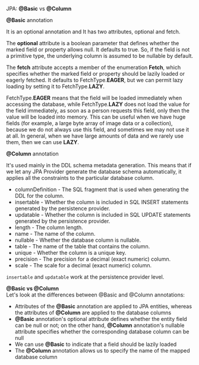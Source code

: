 JPA: **@Basic** vs **@Column**

**@Basic** annotation

It is an optional annotation and It has two attributes, optional and fetch. 

The **optional** attribute is a boolean parameter that defines whether the marked field or property 
allows null. It defaults to true. So, if the field is not a primitive type, the underlying column 
is assumed to be nullable by default.

The **fetch** attribute accepts a member of the enumeration **Fetch**, which specifies whether 
the marked field or property should be lazily loaded or eagerly fetched. It defaults 
to FetchType.**EAGER**, but we can permit lazy loading by setting it to FetchType.**LAZY**.

FetchType.**EAGER** means that the field will be loaded immediately when accessing the database, 
while FetchType.**LAZY** does not load the value for the field immediately, as soon as a person 
requests this field, only then the value will be loaded into memory. This can be useful when 
we have huge fields (for example, a large byte array of image data or a collection), because 
we do not always use this field, and sometimes we may not use it at all. In general, when we 
have large amounts of data and we rarely use them, then we can use **LAZY**.

**@Column** annotation

It's used mainly in the DDL schema metadata generation. This means that if we let any JPA Provider 
generate the database schema automatically, it applies all the constraints to the particular 
database column.

- columnDefinition - The SQL fragment that is used when generating the DDL for the column.
- insertable - Whether the column is included in SQL INSERT statements generated by the persistence provider.
- updatable - Whether the column is included in SQL UPDATE statements generated by the persistence provider.
- length - The column length.
- name - The name of the column.
- nullable - Whether the database column is nullable.
- table - The name of the table that contains the column.
- unique - Whether the column is a unique key.
- precision - The precision for a decimal (exact numeric) column.
- scale - The scale for a decimal (exact numeric) column.

`insertable` and `updatable` work at the persistence provider level.

**@Basic vs @Column**  
Let's look at the differences between @Basic and @Column annotations:

* Attributes of the **@Basic** annotation are applied to JPA entities, whereas the attributes of 
**@Column** are applied to the database columns 
* **@Basic** annotation's optional attribute 
defines whether the entity field can be null or not; on the other hand, **@Column** annotation's 
nullable attribute specifies whether the corresponding database column can be null
* We can use **@Basic** to indicate that a field should be lazily loaded
* The **@Column** annotation allows us to specify the name of the mapped database column